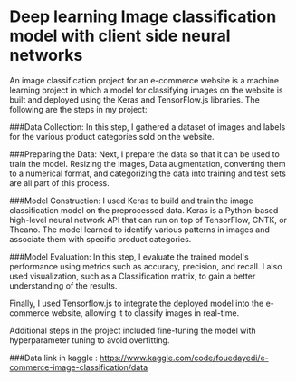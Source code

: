 # Deep learning Image classification model with client side neural networks
An image classification project for an e-commerce website is a machine learning project in which a model for classifying images on the website is built and deployed using the Keras and TensorFlow.js libraries. The following are the steps in my project:

###Data Collection: 
In this step, I gathered a dataset of images and labels for the various product categories sold on the website.

###Preparing the Data: Next, I prepare the data so that it can be used to train the model. Resizing the images, Data augmentation, converting them to a numerical format,
and categorizing the data into training and test sets are all part of this process.

###Model Construction: I used Keras to build and train the image classification model on the preprocessed data. Keras is a Python-based high-level neural network API that can run on top of TensorFlow, CNTK, or Theano. The model learned to identify various patterns in images and associate them with specific product categories.

###Model Evaluation: In this step, I evaluate the trained model's performance using metrics such as accuracy, precision, and recall. I also used visualization, such as a Classification matrix, to gain a better understanding of the results.

Finally, I used Tensorflow.js to integrate the deployed model into the e-commerce website, allowing it to classify images in real-time.

Additional steps in the project included fine-tuning the model with hyperparameter tuning to avoid overfitting.

###Data link in kaggle :
https://www.kaggle.com/code/fouedayedi/e-commerce-image-classification/data
